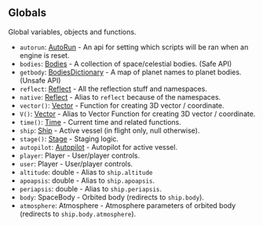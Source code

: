 ## Globals

Global variables, objects and functions.

- `autorun`: [AutoRun](AutoRun.md) - An api for setting which scripts will be ran when an engine is reset.
- `bodies`: [Bodies](Bodies.md) - A collection of space/celestial bodies. (Safe API)
- `getbody`: [BodiesDictionary](../UnsafeAPI/BodiesDictionary.md) - A map of planet names to planet bodies. (Unsafe API)
- `reflect`: [Reflect](Reflect.md) - All the reflection stuff and namespaces.
- `native`: [Reflect](Reflect.md) - Alias to `reflect` because of the namespaces.
- `vector()`: [Vector](Vector.md) - Function for creating 3D vector / coordinate.
- `V()`: [Vector](Vector.md) - Alias to Vector Function for creating 3D vector / coordinate.
- `time()`: [Time](Time.md) - Current time and related functions.
- `ship`: [Ship](Ship.md) - Active vessel (in flight only, null otherwise).
- `stage()`: [Stage](Stage.md) - Staging logic.
- `autopilot`: [Autopilot](Autopilot.md) - Autopilot for active vessel.
- `player`: Player - User/player controls.
- `user`: Player - User/player controls.
- `altitude`: double - Alias to `ship.altitude`
- `apoapsis`: double - Alias to `ship.apoapsis`.
- `periapsis`: double - Alias to `ship.periapsis`.
- `body`: SpaceBody - Orbited body (redirects to `ship.body`).
- `atmosphere`: Atmosphere - Atmosphere parameters of orbited body (redirects to `ship.body.atmosphere`).
